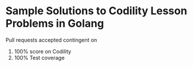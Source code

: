 # Sample Solutions to Codility Lesson Problems in Golang

Pull requests accepted contingent on

1. 100% score on Codility
2. 100% Test coverage